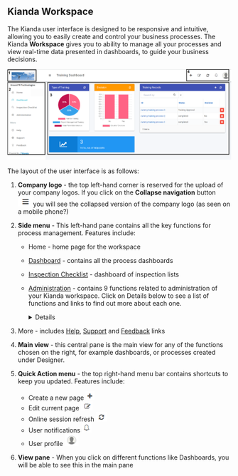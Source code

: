 ## Kianda Workspace

The Kianda user interface is designed to be responsive and intuitive, allowing you to easily create and control your business processes.  The Kianda **Workspace** gives you to ability to manage all your processes and view real-time data presented in dashboards, to guide your business decisions.

![User interface](images/userinterface2.png)

The layout of the user interface is as follows:

1. **Company logo** - the top left-hand corner is reserved for the upload of your company logos. If you click on the **Collapse navigation** button ![Collapse navigation button](images/navigation.png)you will see the collapsed version of the company logo (as seen on a mobile phone?)

2. **Side menu** - This left-hand pane contains all the key functions for process management. Features include:
   - Home - home page for the workspace
   
   - [Dashboard](platform/dashboard.md) - contains all the process dashboards
   
   - [Inspection Checklist](platform/checklist.md) - dashboard of inspection lists
   
   - [Administration](platform/administration.md) - contains 9 functions related to administration of your Kianda workspace. Click on Details below to see a list of functions and links to find out more about each one.
   
     <details>
   
     - [Designer](platform/designer.md)
     - [App Store](platform/appstore.md)
     - [Subscription](platform/subscription.md)
     - [Data sources](platform/datasources.md)
     - [Scheduled tasks](platform/scheduledtasks.md)
     - [Recycle bin]([platform/recyclebin.md])
     - [Users](platform/users.md)
     - [Invite partner]([platform/invitepartner.md])
     - [Developer](platform/developer.md) </details>
   
   - More - includes [Help](platform/help.md), [Support](platform/support.md) and [Feedback](platform/feedback.md) links
   
3. **Main view** - this central pane is the main view for any of the functions chosen on the right, for example dashboards, or processes created under Designer.

3. **Quick Action menu** - the top right-hand menu bar contains shortcuts to keep you updated. Features include:
   
   - Create a new page ![create a new page](images/addnewpage.png)
   - Edit current page ![Edit the current page](images/editpage.png)
   - Online session refresh ![Refresh button](images/refresh.png)
   - User notifications ![Notifications button](images/notifications.png)
   - User profile ![User profile](images/userprofile.png) 
   
5. **View pane** - When you click on different functions like Dashboards, you will be able to see this in the main pane